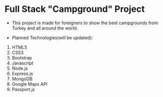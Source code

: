 # Full Stack "Campground" Project

- This project is made for foreigners to show the best campgrounds from Turkey and all around the world.

- Planned Technologies(will be updated):

1. HTML5
2. CSS3
3. Bootstrap
4. Javascript
5. Node.js
6. Express.js
7. MongoDB
8. Google Maps API
9. Passport.js



